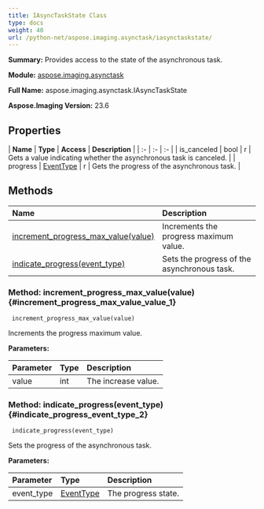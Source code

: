 ```yaml
---
title: IAsyncTaskState Class
type: docs
weight: 40
url: /python-net/aspose.imaging.asynctask/iasynctaskstate/
---
```


**Summary:** Provides access to the state of the asynchronous task.

**Module:** [aspose.imaging.asynctask](/imaging/python-net/aspose.imaging.asynctask/)

**Full Name:** aspose.imaging.asynctask.IAsyncTaskState

**Aspose.Imaging Version:** 23.6

## **Properties**
| **Name** | **Type** | **Access** | **Description** |
| :- | :- | :- |
| is_canceled | bool | r | Gets a value indicating whether the asynchronous task is canceled. |
| progress | [EventType](/imaging/python-net/aspose.imaging.progressmanagement/eventtype/) | r | Gets the progress of the asynchronous task. |
## **Methods**
| **Name** | **Description** |
| :- | :- |
| [increment_progress_max_value(value)](#increment_progress_max_value_value_1) | Increments the progress maximum value. |
| [indicate_progress(event_type)](#indicate_progress_event_type_2) | Sets the progress of the asynchronous task. |


### Method: increment_progress_max_value(value) {#increment_progress_max_value_value_1}


```
 increment_progress_max_value(value) 
```

Increments the progress maximum value.

**Parameters:**

| Parameter | Type | Description |
| :- | :- | :- |
| value | int | The increase value. |

### Method: indicate_progress(event_type) {#indicate_progress_event_type_2}


```
 indicate_progress(event_type) 
```

Sets the progress of the asynchronous task.

**Parameters:**

| Parameter | Type | Description |
| :- | :- | :- |
| event_type | [EventType](/imaging/python-net/aspose.imaging.progressmanagement/eventtype/) | The progress state. |

